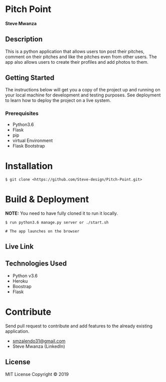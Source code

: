 # Pitch Point

####  **Steve Mwanza**

## Description

This is a python application that allows users ton post their pitches, comment on their pitches and like the pitches even from other users. The app also allows users to create their profiles and add photos to them.

## Getting Started

The instructions below will get you a copy of the project up and running on your local machine for development and testing purposes. See deployment to learn how to deploy the project on a live system.

### Prerequisites

* Python3.6
* Flask
* pip
* virtual Environment
* Flask Bootstrap


Installation
========

    $ git clone <https://github.com/Steve-design/Pitch-Point.git>


Build & Deployment
========

**NOTE:** You need to have fully cloned it to run it locally.


    $ run python3.6 manage.py server or ./start.sh

    # The app launches on the browser

## Live Link
   

   ## Technologies Used

* Python v3.6
* Heroku
* Boostrap
* Flask


Contribute
========

Send pull request to contribute and add features to the already existing application.

- smzalendo31@gmail.com
- Steve Mwanza (LinkedIn)

## License

MIT License        Copyright &copy; 2019 